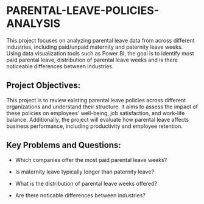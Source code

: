 # PARENTAL-LEAVE-POLICIES-ANALYSIS
This project focuses on analyzing parental leave data from across different industries, including paid/unpaid maternity and paternity leave weeks. Using data visualization tools such as Power BI, the goal is to identify most paid parental leave, distribution of parental leave weeks and is there noticeable differences between industries.

## Project Objectives:
This project is to review existing parental leave policies across different organizations and understand their structure. It aims to assess the impact of these policies on employees' well-being, job satisfaction, and work-life balance. Additionally, the project will evaluate how parental leave affects business performance, including productivity and employee retention.


## Key Problems and Questions:

- Which companies offer the most paid parental leave weeks?
  
- Is maternity leave typically longer than paternity leave?
		
- What is the distribution of parental leave weeks offered?
	
- Are there noticable differences between industries?

